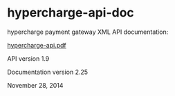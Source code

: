 hypercharge-api-doc
===================

hypercharge payment gateway XML API documentation:

[hypercharge-api.pdf](hypercharge-api.pdf?raw=true)

API version 1.9

Documentation version 2.25

November 28, 2014
